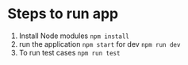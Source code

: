 # Steps to run app 

1. Install Node modules `npm install`
2. run the application `npm start` for dev `npm run dev`
3. To run test cases `npm run test` 